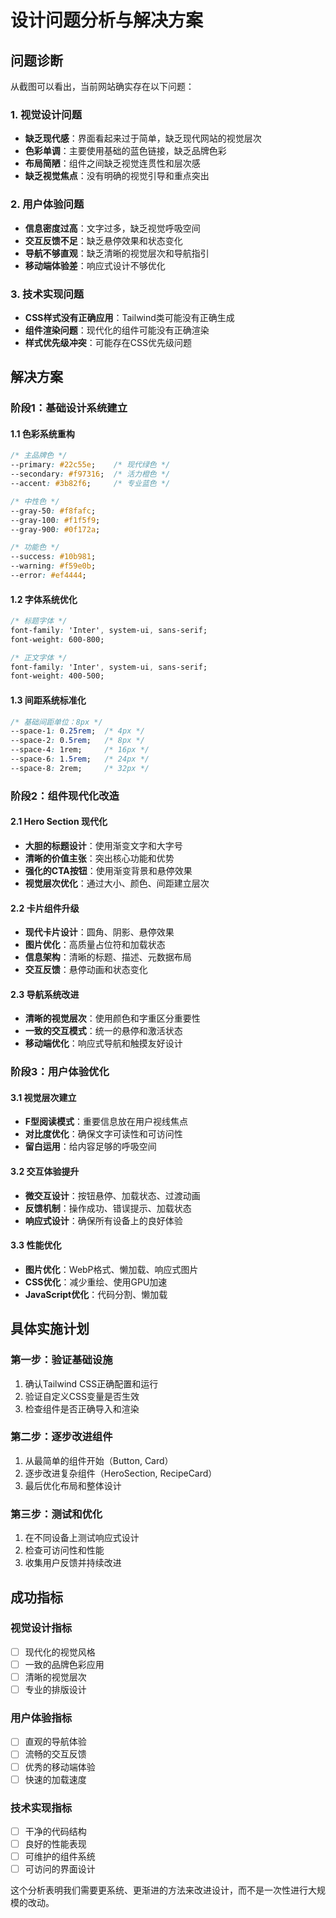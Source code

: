 # 设计问题分析与解决方案

## 问题诊断

从截图可以看出，当前网站确实存在以下问题：

### 1. 视觉设计问题
- **缺乏现代感**：界面看起来过于简单，缺乏现代网站的视觉层次
- **色彩单调**：主要使用基础的蓝色链接，缺乏品牌色彩
- **布局简陋**：组件之间缺乏视觉连贯性和层次感
- **缺乏视觉焦点**：没有明确的视觉引导和重点突出

### 2. 用户体验问题
- **信息密度过高**：文字过多，缺乏视觉呼吸空间
- **交互反馈不足**：缺乏悬停效果和状态变化
- **导航不够直观**：缺乏清晰的视觉层次和导航指引
- **移动端体验差**：响应式设计不够优化

### 3. 技术实现问题
- **CSS样式没有正确应用**：Tailwind类可能没有正确生成
- **组件渲染问题**：现代化的组件可能没有正确渲染
- **样式优先级冲突**：可能存在CSS优先级问题

## 解决方案

### 阶段1：基础设计系统建立

#### 1.1 色彩系统重构
```css
/* 主品牌色 */
--primary: #22c55e;    /* 现代绿色 */
--secondary: #f97316;  /* 活力橙色 */
--accent: #3b82f6;     /* 专业蓝色 */

/* 中性色 */
--gray-50: #f8fafc;
--gray-100: #f1f5f9;
--gray-900: #0f172a;

/* 功能色 */
--success: #10b981;
--warning: #f59e0b;
--error: #ef4444;
```

#### 1.2 字体系统优化
```css
/* 标题字体 */
font-family: 'Inter', system-ui, sans-serif;
font-weight: 600-800;

/* 正文字体 */
font-family: 'Inter', system-ui, sans-serif;
font-weight: 400-500;
```

#### 1.3 间距系统标准化
```css
/* 基础间距单位：8px */
--space-1: 0.25rem;  /* 4px */
--space-2: 0.5rem;   /* 8px */
--space-4: 1rem;     /* 16px */
--space-6: 1.5rem;   /* 24px */
--space-8: 2rem;     /* 32px */
```

### 阶段2：组件现代化改造

#### 2.1 Hero Section 现代化
- **大胆的标题设计**：使用渐变文字和大字号
- **清晰的价值主张**：突出核心功能和优势
- **强化的CTA按钮**：使用渐变背景和悬停效果
- **视觉层次优化**：通过大小、颜色、间距建立层次

#### 2.2 卡片组件升级
- **现代卡片设计**：圆角、阴影、悬停效果
- **图片优化**：高质量占位符和加载状态
- **信息架构**：清晰的标题、描述、元数据布局
- **交互反馈**：悬停动画和状态变化

#### 2.3 导航系统改进
- **清晰的视觉层次**：使用颜色和字重区分重要性
- **一致的交互模式**：统一的悬停和激活状态
- **移动端优化**：响应式导航和触摸友好设计

### 阶段3：用户体验优化

#### 3.1 视觉层次建立
- **F型阅读模式**：重要信息放在用户视线焦点
- **对比度优化**：确保文字可读性和可访问性
- **留白运用**：给内容足够的呼吸空间

#### 3.2 交互体验提升
- **微交互设计**：按钮悬停、加载状态、过渡动画
- **反馈机制**：操作成功、错误提示、加载状态
- **响应式设计**：确保所有设备上的良好体验

#### 3.3 性能优化
- **图片优化**：WebP格式、懒加载、响应式图片
- **CSS优化**：减少重绘、使用GPU加速
- **JavaScript优化**：代码分割、懒加载

## 具体实施计划

### 第一步：验证基础设施
1. 确认Tailwind CSS正确配置和运行
2. 验证自定义CSS变量是否生效
3. 检查组件是否正确导入和渲染

### 第二步：逐步改进组件
1. 从最简单的组件开始（Button, Card）
2. 逐步改进复杂组件（HeroSection, RecipeCard）
3. 最后优化布局和整体设计

### 第三步：测试和优化
1. 在不同设备上测试响应式设计
2. 检查可访问性和性能
3. 收集用户反馈并持续改进

## 成功指标

### 视觉设计指标
- [ ] 现代化的视觉风格
- [ ] 一致的品牌色彩应用
- [ ] 清晰的视觉层次
- [ ] 专业的排版设计

### 用户体验指标
- [ ] 直观的导航体验
- [ ] 流畅的交互反馈
- [ ] 优秀的移动端体验
- [ ] 快速的加载速度

### 技术实现指标
- [ ] 干净的代码结构
- [ ] 良好的性能表现
- [ ] 可维护的组件系统
- [ ] 可访问的界面设计

这个分析表明我们需要更系统、更渐进的方法来改进设计，而不是一次性进行大规模的改动。